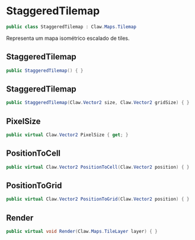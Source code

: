 # StaggeredTilemap
```csharp
public class StaggeredTilemap : Claw.Maps.Tilemap
```
Representa um mapa isométrico escalado de tiles.<br />
## StaggeredTilemap
```csharp
public StaggeredTilemap() { }
```
## StaggeredTilemap
```csharp
public StaggeredTilemap(Claw.Vector2 size, Claw.Vector2 gridSize) { }
```
## PixelSize
```csharp
public virtual Claw.Vector2 PixelSize { get; } 
```
## PositionToCell
```csharp
public virtual Claw.Vector2 PositionToCell(Claw.Vector2 position) { }
```
## PositionToGrid
```csharp
public virtual Claw.Vector2 PositionToGrid(Claw.Vector2 position) { }
```
## Render
```csharp
public virtual void Render(Claw.Maps.TileLayer layer) { }
```
